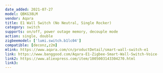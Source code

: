 ```yaml
---
date_added: 2021-07-27
model: QBKG38LM
vendor: Aqara
title: E1 Wall Switch (No Neutral, Single Rocker)
category: switch
supports: on/off, power outage memory, decouple mode
action: single, double
zigbeemodel: ['lumi.switch.b1lc04']
compatible: [deconz,z2m]
mlink: https://www.aqara.com/cn/productDetail/smart-wall-switch-e1
link: https://www.banggood.com/Aqara-E1-Zigbee-Smart-Wall-Switch-Voice-APP-Remote-Control-Timing-Function-Switch-Work-With-Mijia-Apple-HomeKit-p-1850113.html
link2: https://www.aliexpress.com/item/1005003143304270.html
link3: 
---
```

